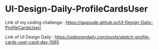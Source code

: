 # UI-Design-Daily-ProfileCardsUser

Link of my coding challenge : https://gagoude.github.io/UI-Design-Daily-ProfileCardsUser/

Link of UI Design Daily : https://uidesigndaily.com/posts/sketch-profile-cards-user-card-day-1065
